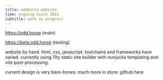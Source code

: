 ```yaml
---
title: oddhorse website
time: ongoing since 2021
subtitle: work in progress
---
```


<https://odd.horse>
(main)

<https://beta.odd.horse>
(testing)

website by hand. html, css, javascript. toolchains and frameworks have varied. currently using 11ty static site builder with nunjucks templating and vite post-processing.

current design is very bare-bones. much more in store. github here

